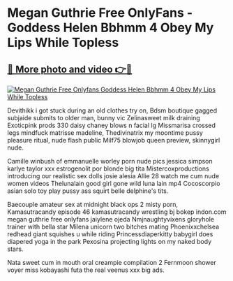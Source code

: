 # Megan Guthrie Free OnlyFans - Goddess Helen Bbhmm 4 Obey My Lips While Topless

## [🔗 More photo and video 👉🔴](https://lookonlooks.com/r/G21SWm?t=git)
[![Megan Guthrie Free Onlyfans Goddess Helen Bbhmm 4 Obey My Lips While Topless](https://i.imgur.com/L9oE639.gif)](https://lookonlooks.com/r/G21SWm?t=git)

<p>Devithikk i got stuck during an old clothes try on, Bdsm boutique gagged subjaide submits to older man, bunny vic  Zelinasweet milk draining  Exoticpink prods 330 daisy chaney blows n facial lg  Missmarisa crossed legs mindfuck  matrisse madeline, Thedivinatrix my moontime pussy pleasure ritual, nude flash public  Milf75 blowjob queen preview, skinnygirl nude.</p><p>Camille winbush of  emmanuelle worley porn  nude pics jessica simpson  karlye taylor xxx  estrogenolit por  blonde big tita  Mistercoxproductions introducing our realistic sex dolls  josie alesia  Allie 28 watch me cum  nude women videos  Thelunalain good girl gone wild luna lain mp4  Cocoscorpio asian solo toy play pussy ass squirt  belle delphine's tits.</p><p>Baecouple amateur sex at midnight  black ops 2 misty porn, Kamasutracandy episode 46 kamasutracandy wrestling bj  bokep indon.com  megan guthrie free onlyfans  jaiylene ojeda  Nmjnaughtyvixens gloryhole trainer with bella star  Milena unicorn two bitches mating  Phoenixxchelsea redhead giant squishes u while riding  Princessdiaperkitty babygirl does diapered yoga in the park  Pexosina projecting lights on my naked body stars.</p><p>Nata sweet cum in mouth oral creampie compilation 2  Fernmoon shower voyer  miss kobayashi futa  the real veenus  xxx big ads.</p>